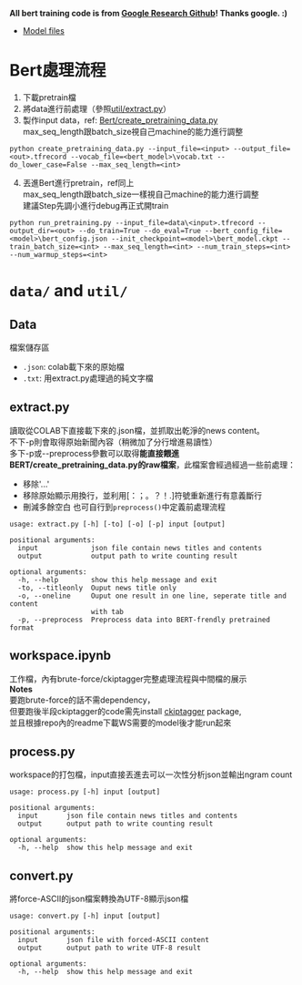**All bert training code is from [Google Research Github](https://github.com/google-research/bert)! Thanks google. :)**
 * [Model files](https://drive.google.com/open?id=1-5iqhd5JUcMoZ5cDcYRtCXJHvJKPuJHM)

Bert處理流程
=============
1. 下載pretrain檔
2. 將data進行前處理（參照[util/extract.py](#extractpy)）
3. 製作input data，ref: [Bert/create_pretraining_data.py](https://github.com/google-research/bert#pre-training-with-bert)  
max_seq_length跟batch_size視自己machine的能力進行調整
```
python create_pretraining_data.py --input_file=<input> --output_file=<out>.tfrecord --vocab_file=<bert_model>\vocab.txt --do_lower_case=False --max_seq_length=<int>
```
4. 丟進Bert進行pretrain，ref同上  
max_seq_length跟batch_size一樣視自己machine的能力進行調整  
建議Step先調小進行debug再正式開train
```
python run_pretraining.py --input_file=data\<input>.tfrecord --output_dir=<out> --do_train=True --do_eval=True --bert_config_file=<model>\bert_config.json --init_checkpoint=<model>\bert_model.ckpt --train_batch_size=<int> --max_seq_length=<int> --num_train_steps=<int> --num_warmup_steps=<int>
```

`data/` and `util/`
=============

Data
-------------
檔案儲存區
 * `.json`: colab載下來的原始檔
 * `.txt`: 用extract.py處理過的純文字檔

extract.py
-------------
讀取從COLAB下直接載下來的.json檔，並抓取出乾淨的news content。  
不下-p則會取得原始新聞內容（稍微加了分行增進易讀性）  
多下-p或--preprocess參數可以取得**能直接餵進BERT/create_pretraining_data.py的raw檔案**，此檔案會經過經過一些前處理：  
 * 移除'...'
 * 移除原始顯示用換行，並利用\[：；。？！\.\]符號重新進行有意義斷行
 * 刪減多餘空白
也可自行到`preprocess()`中定義前處理流程  
```
usage: extract.py [-h] [-to] [-o] [-p] input [output]

positional arguments:
  input             json file contain news titles and contents
  output            output path to write counting result

optional arguments:
  -h, --help        show this help message and exit
  -to, --titleonly  Ouput news title only
  -o, --oneline     Ouput one result in one line, seperate title and content
                    with tab
  -p, --preprocess  Preprocess data into BERT-frendly pretrained format
```

workspace.ipynb
-------------
工作檔，內有brute-force/ckiptagger完整處理流程與中間檔的展示  
**Notes**  
要跑brute-force的話不需dependency，  
但要跑後半段ckiptagger的code需先install [ckiptagger](https://github.com/ckiplab/ckiptagger) package,   
並且根據repo內的readme下載WS需要的model後才能run起來 

process.py
-------------
workspace的打包檔，input直接丟進去可以一次性分析json並輸出ngram count  
```
usage: process.py [-h] input [output]

positional arguments:
  input       json file contain news titles and contents
  output      output path to write counting result

optional arguments:
  -h, --help  show this help message and exit
```

convert.py
-------------
將force-ASCII的json檔案轉換為UTF-8顯示json檔  
```
usage: convert.py [-h] input [output]

positional arguments:
  input       json file with forced-ASCII content
  output      output path to write UTF-8 result

optional arguments:
  -h, --help  show this help message and exit
```
